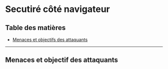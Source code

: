 # Secutiré côté navigateur

## Table des matières

- [Menaces et objectifs des attaquants](#moa)

---


## Menaces et objectif des attaquants <a name="moa"></a>




